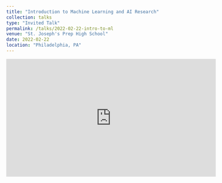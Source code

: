```yaml
---
title: "Introduction to Machine Learning and AI Research"
collection: talks
type: "Invited Talk"
permalink: /talks/2022-02-22-intro-to-ml
venue: "St. Joseph's Prep High School"
date: 2022-02-22
location: "Philadelphia, PA"
---
```


<iframe src="https://docs.google.com/presentation/d/e/2PACX-1vRBvhLwX4JnUH8Fej76MPxJ5grmitthGVAQARmFQq08S1gjCIHkdjqs8W-M5D-sPM534SOWgjWPjVnZ/embed?start=false&loop=false&delayms=3000" frameborder="0" width="560" height="315"  allowfullscreen="true" mozallowfullscreen="true" webkitallowfullscreen="true"></iframe>
